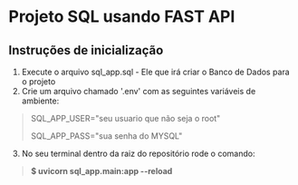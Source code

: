 # Projeto SQL usando FAST API

## Instruções de inicialização

1. Execute o arquivo sql_app.sql - Ele que irá criar o Banco de Dados para o projeto
2. Crie um arquivo chamado '.env' com as seguintes variáveis de ambiente:
> SQL_APP_USER="seu usuario que não seja o root"
> 
> SQL_APP_PASS="sua senha do MYSQL"
3. No seu terminal dentro da raiz do repositório rode o comando:
> **$ uvicorn sql_app.main:app --reload**
